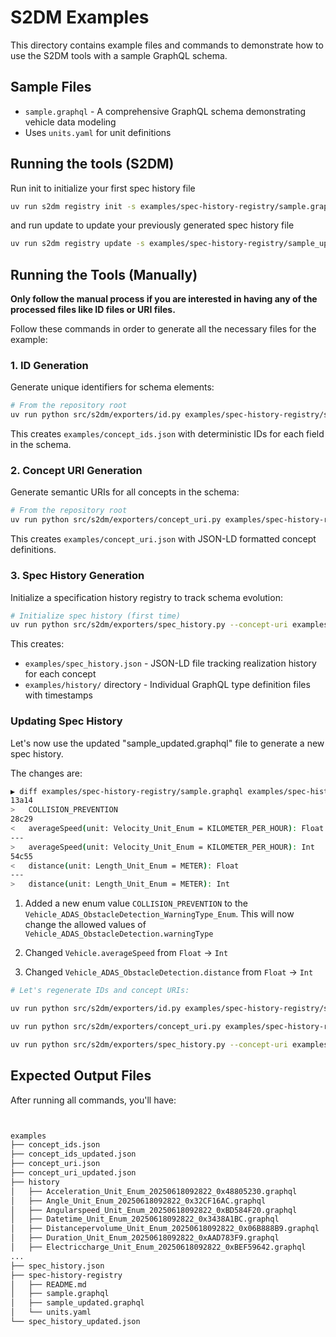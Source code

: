 # S2DM Examples

This directory contains example files and commands to demonstrate how to use the S2DM tools with a sample GraphQL schema.

## Sample Files

- `sample.graphql` - A comprehensive GraphQL schema demonstrating vehicle data modeling
- Uses `units.yaml` for unit definitions

## Running the tools (S2DM)

Run init to initialize your first spec history file

```bash
uv run s2dm registry init -s examples/spec-history-registry/sample.graphql -u examples/spec-history-registry/units.yaml -o spec_history/spec_history.json
```

and run update to update your previously generated spec history file

```bash
uv run s2dm registry update -s examples/spec-history-registry/sample_updated.graphql -u examples/spec-history-registry/units.yaml -sh spec_history/spec_history.json -o spec_history/spec_history_updated.json
```

## Running the Tools (Manually)

**Only follow the manual process if you are interested in having any of the processed files like ID files or URI files.**

Follow these commands in order to generate all the necessary files for the example:

### 1. ID Generation

Generate unique identifiers for schema elements:

```bash
# From the repository root
uv run python src/s2dm/exporters/id.py examples/spec-history-registry/sample.graphql examples/spec-history-registry/units.yaml -o examples/concept_ids.json
```

This creates `examples/concept_ids.json` with deterministic IDs for each field in the schema.

### 2. Concept URI Generation

Generate semantic URIs for all concepts in the schema:

```bash
# From the repository root
uv run python src/s2dm/exporters/concept_uri.py examples/spec-history-registry/sample.graphql -o examples/concept_uri.json --namespace "https://example.org/vss#" --prefix "ns"
```

This creates `examples/concept_uri.json` with JSON-LD formatted concept definitions.

### 3. Spec History Generation

Initialize a specification history registry to track schema evolution:

```bash
# Initialize spec history (first time)
uv run python src/s2dm/exporters/spec_history.py --concept-uri examples/concept_uri.json --ids examples/concept_ids.json --schema examples/spec-history-registry/sample.graphql --output examples/spec_history.json --history-dir examples/history --init
```

This creates:

- `examples/spec_history.json` - JSON-LD file tracking realization history for each concept
- `examples/history/` directory - Individual GraphQL type definition files with timestamps

### Updating Spec History

Let's now use the updated "sample_updated.graphql" file to generate a new spec history.

The changes are:

```bash
▶ diff examples/spec-history-registry/sample.graphql examples/spec-history-registry/sample_updated.graphql
13a14
>   COLLISION_PREVENTION
28c29
<   averageSpeed(unit: Velocity_Unit_Enum = KILOMETER_PER_HOUR): Float
---
>   averageSpeed(unit: Velocity_Unit_Enum = KILOMETER_PER_HOUR): Int
54c55
<   distance(unit: Length_Unit_Enum = METER): Float
---
>   distance(unit: Length_Unit_Enum = METER): Int
```

1. Added a new enum value `COLLISION_PREVENTION` to the `Vehicle_ADAS_ObstacleDetection_WarningType_Enum`. This will now change the allowed values of `Vehicle_ADAS_ObstacleDetection.warningType`

2. Changed `Vehicle.averageSpeed` from `Float` -> `Int`

3. Changed `Vehicle_ADAS_ObstacleDetection.distance` from `Float` -> `Int`

```bash
# Let's regenerate IDs and concept URIs:

uv run python src/s2dm/exporters/id.py examples/spec-history-registry/sample_updated.graphql examples/spec-history-registry/units.yaml -o examples/concept_ids_updated.json

uv run python src/s2dm/exporters/concept_uri.py examples/spec-history-registry/sample_updated.graphql -o examples/concept_uri_updated.json --namespace "https://example.org/vss#" --prefix "ns"

uv run python src/s2dm/exporters/spec_history.py --concept-uri examples/concept_uri_updated.json --ids examples/concept_ids_updated.json --schema examples/spec-history-registry/sample_updated.graphql --spec-history examples/spec_history.json --output examples/spec_history_updated.json --history-dir examples/history --update
```

## Expected Output Files

After running all commands, you'll have:

```bash


examples
├── concept_ids.json
├── concept_ids_updated.json
├── concept_uri.json
├── concept_uri_updated.json
├── history
│   ├── Acceleration_Unit_Enum_20250618092822_0x48805230.graphql
│   ├── Angle_Unit_Enum_20250618092822_0x32CF16AC.graphql
│   ├── Angularspeed_Unit_Enum_20250618092822_0xBD584F20.graphql
│   ├── Datetime_Unit_Enum_20250618092822_0x3438A1BC.graphql
│   ├── Distancepervolume_Unit_Enum_20250618092822_0x06B888B9.graphql
│   ├── Duration_Unit_Enum_20250618092822_0xAAD783F9.graphql
│   ├── Electriccharge_Unit_Enum_20250618092822_0xBEF59642.graphql
...
├── spec_history.json
├── spec-history-registry
│   ├── README.md
│   ├── sample.graphql
│   ├── sample_updated.graphql
│   └── units.yaml
└── spec_history_updated.json
```
